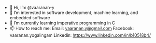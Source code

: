 - 👋 Hi, I’m @vaaranan-y
- 👀 I’m interested in software development, machine learning, and embedded software
- 🌱 I’m currently learning imperative programming in C
- 📫 How to reach me:
         Email: vaaranan.y@gmail.com
         Facebook: vaaranan.yogalingam
         Linkedin: https://www.linkedin.com/in/b10518b4/
